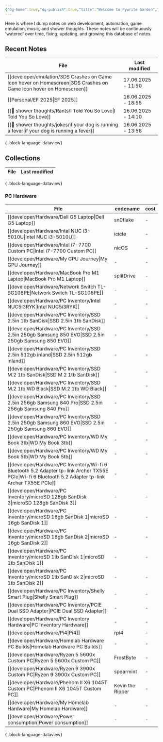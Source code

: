 ```yaml
---
{"dg-home":true,"dg-publish":true,"title":"Welcome to Pywrite Garden","permalink":"/index/","tags":["gardenEntry"],"dgPassFrontmatter":true}
---
```



Here is where I dump notes on web development, automation, game emulation, music, and shower thoughts. These notes will be continuously 'watered' over time, fixing, updating, and growing this database of notes. 

## Recent Notes
| File                                                                                                                  | Last modified      |
| --------------------------------------------------------------------------------------------------------------------- | ------------------ |
| [[developer/emulation/3DS Crashes on Game Icon hover on Homescreen\|3DS Crashes on Game Icon hover on Homescreen]] | 17.06.2025 - 11:50 |
| [[Personal/EF 2025\|EF 2025]]                                                                                      | 16.06.2025 - 18:55 |
| [[🚿 shower thoughts/Rants/I Told You So Love\|I Told You So Love]]                                                | 16.06.2025 - 14:10 |
| [[🚿 shower thoughts/jokes/if your dog is running a fever\|if your dog is running a fever]]                        | 16.06.2025 - 13:58 |

{ .block-language-dataview}

## Collections
| File | Last modified |
| ---- | ------------- |

{ .block-language-dataview}

### PC Hardware
| File                                                                                                                                                    | codename         | cost |
| ------------------------------------------------------------------------------------------------------------------------------------------------------- | ---------------- | ---- |
| [[developer/Hardware/Dell G5 Laptop\|Dell G5 Laptop]]                                                                                                | sn0flake         | \-   |
| [[developer/Hardware/Intel NUC i3-5010U\|Intel NUC i3-5010U]]                                                                                        | icicle           | \-   |
| [[developer/Hardware/Intel i7-7700 Custom PC\|Intel i7-7700 Custom PC]]                                                                              | nicOS            | \-   |
| [[developer/Hardware/My GPU Journey\|My GPU Journey]]                                                                                                | \-               | \-   |
| [[developer/Hardware/MacBook Pro M1 Laptop\|MacBook Pro M1 Laptop]]                                                                                  | splitDrive       | \-   |
| [[developer/Hardware/Network Switch TL-SG108PE\|Network Switch TL-SG108PE]]                                                                          | \-               | \-   |
| [[developer/Hardware/PC Inventory/Intel NUC5i3RYK\|Intel NUC5i3RYK]]                                                                                 | \-               | \-   |
| [[developer/Hardware/PC Inventory/SSD 2.5in 1tb SanDisk\|SSD 2.5in 1tb SanDisk]]                                                                     | \-               | \-   |
| [[developer/Hardware/PC Inventory/SSD 2.5in 250gb Samsung 850 EVO\|SSD 2.5in 250gb Samsung 850 EVO]]                                                 | \-               | \-   |
| [[developer/Hardware/PC Inventory/SSD 2.5in 512gb inland\|SSD 2.5in 512gb inland]]                                                                   | \-               | \-   |
| [[developer/Hardware/PC Inventory/SSD M.2 1tb SanDisk\|SSD M.2 1tb SanDisk]]                                                                         | \-               | \-   |
| [[developer/Hardware/PC Inventory/SSD M.2 1tb WD Black\|SSD M.2 1tb WD Black]]                                                                       | \-               | \-   |
| [[developer/Hardware/PC Inventory/SSD 2.5in 256gb Samsung 840 Pro\|SSD 2.5in 256gb Samsung 840 Pro]]                                                 | \-               | \-   |
| [[developer/Hardware/PC Inventory/SSD 2.5in 250gb Samsung 860 EVO\|SSD 2.5in 250gb Samsung 860 EVO]]                                                 | \-               | \-   |
| [[developer/Hardware/PC Inventory/WD My Book 3tb\|WD My Book 3tb]]                                                                                   | \-               | \-   |
| [[developer/Hardware/PC Inventory/WD My Book 5tb\|WD My Book 5tb]]                                                                                   | \-               | \-   |
| [[developer/Hardware/PC Inventory/Wi-fi 6 Bluetooth 5.2 Adapter tp-link Archer TX55E PCIe\|Wi-fi 6 Bluetooth 5.2 Adapter tp-link Archer TX55E PCIe]] | \-               | \-   |
| [[developer/Hardware/PC Inventory/microSD 128gb SanDisk 3\|microSD 128gb SanDisk 3]]                                                                 | \-               | \-   |
| [[developer/Hardware/PC Inventory/microSD 16gb SanDisk 1\|microSD 16gb SanDisk 1]]                                                                   | \-               | \-   |
| [[developer/Hardware/PC Inventory/microSD 16gb SanDisk 2\|microSD 16gb SanDisk 2]]                                                                   | \-               | \-   |
| [[developer/Hardware/PC Inventory/microSD 1tb SanDisk 1\|microSD 1tb SanDisk 1]]                                                                     | \-               | \-   |
| [[developer/Hardware/PC Inventory/microSD 1tb SanDisk 2\|microSD 1tb SanDisk 2]]                                                                     | \-               | \-   |
| [[developer/Hardware/PC Inventory/Shelly Smart Plug\|Shelly Smart Plug]]                                                                             | \-               | \-   |
| [[developer/Hardware/PC Inventory/PCIE Dual SSD Adapter\|PCIE Dual SSD Adapter]]                                                                     | \-               | \-   |
| [[developer/Hardware/PC Inventory Hardware\|PC Inventory Hardware]]                                                                                  | \-               | \-   |
| [[developer/Hardware/Pi4\|Pi4]]                                                                                                                      | rpi4             | \-   |
| [[developer/Hardware/Homelab Hardware PC Builds\|Homelab Hardware PC Builds]]                                                                        | \-               | \-   |
| [[developer/Hardware/Ryzen 5 5600x Custom PC\|Ryzen 5 5600x Custom PC]]                                                                              | FrostByte        | \-   |
| [[developer/Hardware/Ryzen 9 3900x Custom PC\|Ryzen 9 3900x Custom PC]]                                                                              | spearmint        | \-   |
| [[developer/Hardware/Phenom II X6 1045T Custom PC\|Phenom II X6 1045T Custom PC]]                                                                    | Kevin the Ripper | \-   |
| [[developer/Hardware/My Homelab Hardware\|My Homelab Hardware]]                                                                                      | \-               | \-   |
| [[developer/Hardware/Power consumption\|Power consumption]]                                                                                          | \-               | \-   |

{ .block-language-dataview}
